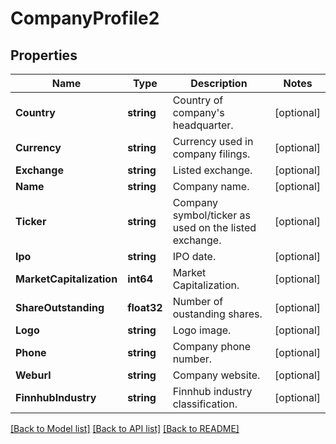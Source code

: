 # CompanyProfile2

## Properties

Name | Type | Description | Notes
------------ | ------------- | ------------- | -------------
**Country** | **string** | Country of company&#39;s headquarter. | [optional] 
**Currency** | **string** | Currency used in company filings. | [optional] 
**Exchange** | **string** | Listed exchange. | [optional] 
**Name** | **string** | Company name. | [optional] 
**Ticker** | **string** | Company symbol/ticker as used on the listed exchange. | [optional] 
**Ipo** | **string** | IPO date. | [optional] 
**MarketCapitalization** | **int64** | Market Capitalization. | [optional] 
**ShareOutstanding** | **float32** | Number of oustanding shares. | [optional] 
**Logo** | **string** | Logo image. | [optional] 
**Phone** | **string** | Company phone number. | [optional] 
**Weburl** | **string** | Company website. | [optional] 
**FinnhubIndustry** | **string** | Finnhub industry classification. | [optional] 

[[Back to Model list]](../README.md#documentation-for-models) [[Back to API list]](../README.md#documentation-for-api-endpoints) [[Back to README]](../README.md)


